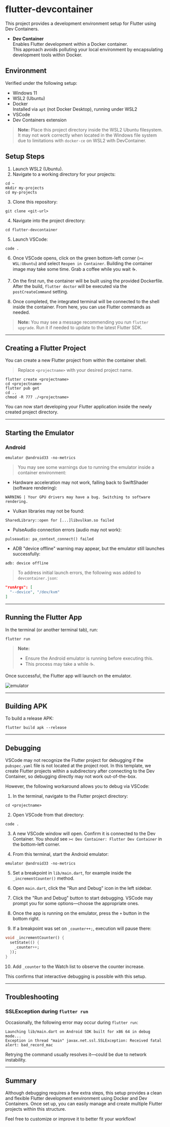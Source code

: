 # flutter-devcontainer

This project provides a development environment setup for Flutter using Dev Containers.

- **Dev Container**  
  Enables Flutter development within a Docker container.  
  This approach avoids polluting your local environment by encapsulating development tools within Docker.

## Environment

Verified under the following setup:

- Windows 11  
- WSL2 (Ubuntu)  
- Docker  
  Installed via `apt` (not Docker Desktop), running under WSL2  
- VSCode  
- Dev Containers extension

> **Note:** Place this project directory inside the WSL2 Ubuntu filesystem.  
It may not work correctly when located in the Windows file system due to limitations with `docker-ce` on WSL2 with DevContainer.

## Setup Steps

1. Launch WSL2 (Ubuntu).
2. Navigate to a working directory for your projects:

```shell
cd ~
mkdir my-projects
cd my-projects
````

3. Clone this repository:

```shell
git clone <git-url>
```

4. Navigate into the project directory:

```shell
cd flutter-devcontainer
```

5. Launch VSCode:

```shell
code .
```

6. Once VSCode opens, click on the green bottom-left corner (`>< WSL:Ubuntu`) and select `Reopen in Container`.
   Building the container image may take some time. Grab a coffee while you wait ☕.

7. On the first run, the container will be built using the provided Dockerfile.
   After the build, `flutter doctor` will be executed via the `postCreateCommand` setting.

8. Once completed, the integrated terminal will be connected to the shell inside the container.
   From here, you can use Flutter commands as needed.

> **Note:** You may see a message recommending you run `flutter upgrade`.
> Run it if needed to update to the latest Flutter SDK.

---

## Creating a Flutter Project

You can create a new Flutter project from within the container shell.

> Replace `<projectname>` with your desired project name.

```shell
flutter create <projectname>
cd <projectname>
flutter pub get
cd ..
chmod -R 777 ./<projectname>
```

You can now start developing your Flutter application inside the newly created project directory.

---

## Starting the Emulator

### Android

```shell
emulator @android33 -no-metrics
```

> You may see some warnings due to running the emulator inside a container environment:

* Hardware acceleration may not work, falling back to SwiftShader (software rendering):

```shell
WARNING | Your GPU drivers may have a bug. Switching to software rendering.
```

* Vulkan libraries may not be found:

```shell
SharedLibrary::open for [...]libvulkan.so failed
```

* PulseAudio connection errors (audio may not work):

```shell
pulseaudio: pa_context_connect() failed
```

* ADB "device offline" warning may appear, but the emulator still launches successfully:

```shell
adb: device offline
```

> To address initial launch errors, the following was added to `devcontainer.json`:

```json
"runArgs": [
  "--device", "/dev/kvm"
]
```

---

## Running the Flutter App

In the terminal (or another terminal tab), run:

```shell
flutter run
```

> **Note:**
>
> * Ensure the Android emulator is running before executing this.
> * This process may take a while ☕.

Once successful, the Flutter app will launch on the emulator.

![emulator](./img/flutter-android33-emu-02.webp)

---

## Building APK

To build a release APK:

```shell
flutter build apk --release
```

---

## Debugging

VSCode may not recognize the Flutter project for debugging if the `pubspec.yaml` file is not located at the project root.
In this template, we create Flutter projects within a subdirectory after connecting to the Dev Container, so debugging directly may not work out-of-the-box.

However, the following workaround allows you to debug via VSCode:

1. In the terminal, navigate to the Flutter project directory:

```shell
cd <projectname>
```

2. Open VSCode from that directory:

```shell
code .
```

3. A new VSCode window will open. Confirm it is connected to the Dev Container.
   You should see `>< Dev Container: Flutter Dev Container` in the bottom-left corner.

4. From this terminal, start the Android emulator:

```shell
emulator @android33 -no-metrics
```

5. Set a breakpoint in `lib/main.dart`, for example inside the `_incrementCounter()` method.

6. Open `main.dart`, click the "Run and Debug" icon in the left sidebar.

7. Click the "Run and Debug" button to start debugging.
   VSCode may prompt you for some options—choose the appropriate ones.

8. Once the app is running on the emulator, press the `+` button in the bottom right.

9. If a breakpoint was set on `_counter++;`, execution will pause there:

```dart
void _incrementCounter() {
  setState(() {
    _counter++;
  });
}
```

10. Add `_counter` to the Watch list to observe the counter increase.

This confirms that interactive debugging is possible with this setup.

---

## Troubleshooting

### SSLException during `flutter run`

Occasionally, the following error may occur during `flutter run`:

```shell
Launching lib/main.dart on Android SDK built for x86 64 in debug mode...
Exception in thread "main" javax.net.ssl.SSLException: Received fatal alert: bad_record_mac
```

Retrying the command usually resolves it—could be due to network instability.

---

## Summary

Although debugging requires a few extra steps, this setup provides a clean and flexible Flutter development environment using Docker and Dev Containers.
Once set up, you can easily manage and create multiple Flutter projects within this structure.

Feel free to customize or improve it to better fit your workflow!


